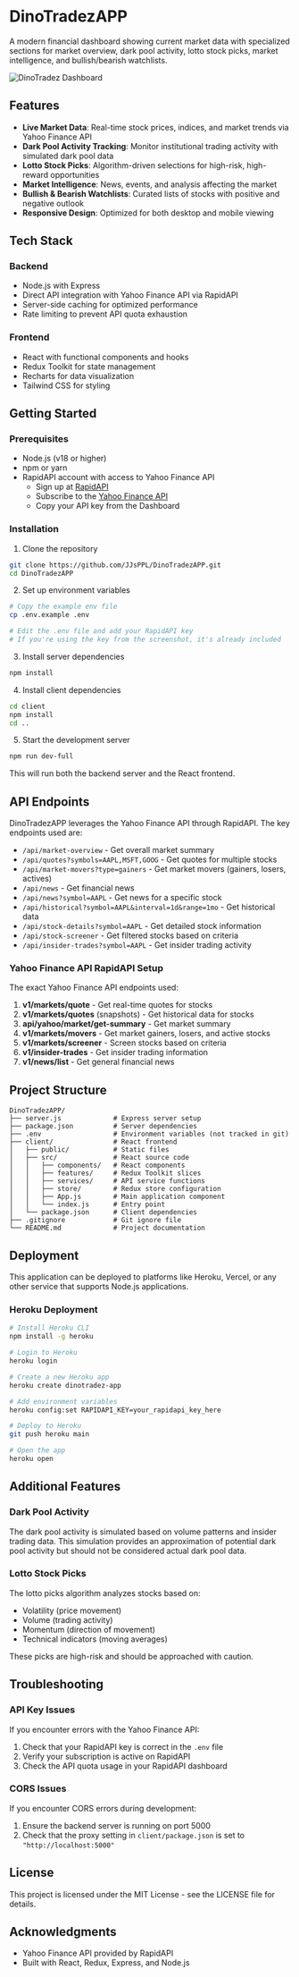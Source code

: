 # DinoTradezAPP

A modern financial dashboard showing current market data with specialized sections for market overview, dark pool activity, lotto stock picks, market intelligence, and bullish/bearish watchlists.

![DinoTradez Dashboard](https://via.placeholder.com/1200x600?text=DinoTradez+Dashboard)

## Features

- **Live Market Data**: Real-time stock prices, indices, and market trends via Yahoo Finance API
- **Dark Pool Activity Tracking**: Monitor institutional trading activity with simulated dark pool data
- **Lotto Stock Picks**: Algorithm-driven selections for high-risk, high-reward opportunities
- **Market Intelligence**: News, events, and analysis affecting the market
- **Bullish & Bearish Watchlists**: Curated lists of stocks with positive and negative outlook
- **Responsive Design**: Optimized for both desktop and mobile viewing

## Tech Stack

### Backend
- Node.js with Express
- Direct API integration with Yahoo Finance API via RapidAPI
- Server-side caching for optimized performance
- Rate limiting to prevent API quota exhaustion

### Frontend
- React with functional components and hooks
- Redux Toolkit for state management
- Recharts for data visualization
- Tailwind CSS for styling

## Getting Started

### Prerequisites

- Node.js (v18 or higher)
- npm or yarn
- RapidAPI account with access to Yahoo Finance API
  - Sign up at [RapidAPI](https://rapidapi.com/)
  - Subscribe to the [Yahoo Finance API](https://rapidapi.com/sparior/api/yahoo-finance15)
  - Copy your API key from the Dashboard

### Installation

1. Clone the repository
```bash
git clone https://github.com/JJsPPL/DinoTradezAPP.git
cd DinoTradezAPP
```

2. Set up environment variables
```bash
# Copy the example env file
cp .env.example .env

# Edit the .env file and add your RapidAPI key
# If you're using the key from the screenshot, it's already included
```

3. Install server dependencies
```bash
npm install
```

4. Install client dependencies
```bash
cd client
npm install
cd ..
```

5. Start the development server
```bash
npm run dev-full
```

This will run both the backend server and the React frontend.

## API Endpoints

DinoTradezAPP leverages the Yahoo Finance API through RapidAPI. The key endpoints used are:

- `/api/market-overview` - Get overall market summary
- `/api/quotes?symbols=AAPL,MSFT,GOOG` - Get quotes for multiple stocks
- `/api/market-movers?type=gainers` - Get market movers (gainers, losers, actives)
- `/api/news` - Get financial news
- `/api/news?symbol=AAPL` - Get news for a specific stock
- `/api/historical?symbol=AAPL&interval=1d&range=1mo` - Get historical data
- `/api/stock-details?symbol=AAPL` - Get detailed stock information
- `/api/stock-screener` - Get filtered stocks based on criteria
- `/api/insider-trades?symbol=AAPL` - Get insider trading activity

### Yahoo Finance API RapidAPI Setup

The exact Yahoo Finance API endpoints used:

1. **v1/markets/quote** - Get real-time quotes for stocks
2. **v1/markets/quotes** (snapshots) - Get historical data for stocks
3. **api/yahoo/market/get-summary** - Get market summary
4. **v1/markets/movers** - Get market gainers, losers, and active stocks
5. **v1/markets/screener** - Screen stocks based on criteria
6. **v1/insider-trades** - Get insider trading information
7. **v1/news/list** - Get general financial news

## Project Structure

```
DinoTradezAPP/
├── server.js             # Express server setup
├── package.json          # Server dependencies
├── .env                  # Environment variables (not tracked in git)
├── client/               # React frontend
│   ├── public/           # Static files
│   ├── src/              # React source code
│   │   ├── components/   # React components
│   │   ├── features/     # Redux Toolkit slices
│   │   ├── services/     # API service functions
│   │   ├── store/        # Redux store configuration
│   │   ├── App.js        # Main application component
│   │   └── index.js      # Entry point
│   └── package.json      # Client dependencies
├── .gitignore            # Git ignore file
└── README.md             # Project documentation
```

## Deployment

This application can be deployed to platforms like Heroku, Vercel, or any other service that supports Node.js applications.

### Heroku Deployment

```bash
# Install Heroku CLI
npm install -g heroku

# Login to Heroku
heroku login

# Create a new Heroku app
heroku create dinotradez-app

# Add environment variables
heroku config:set RAPIDAPI_KEY=your_rapidapi_key_here

# Deploy to Heroku
git push heroku main

# Open the app
heroku open
```

## Additional Features

### Dark Pool Activity

The dark pool activity is simulated based on volume patterns and insider trading data. This simulation provides an approximation of potential dark pool activity but should not be considered actual dark pool data.

### Lotto Stock Picks

The lotto picks algorithm analyzes stocks based on:
- Volatility (price movement)
- Volume (trading activity)
- Momentum (direction of movement)
- Technical indicators (moving averages)

These picks are high-risk and should be approached with caution.

## Troubleshooting

### API Key Issues

If you encounter errors with the Yahoo Finance API:
1. Check that your RapidAPI key is correct in the `.env` file
2. Verify your subscription is active on RapidAPI
3. Check the API quota usage in your RapidAPI dashboard

### CORS Issues

If you encounter CORS errors during development:
1. Ensure the backend server is running on port 5000
2. Check that the proxy setting in `client/package.json` is set to `"http://localhost:5000"`

## License

This project is licensed under the MIT License - see the LICENSE file for details.

## Acknowledgments

- Yahoo Finance API provided by RapidAPI
- Built with React, Redux, Express, and Node.js